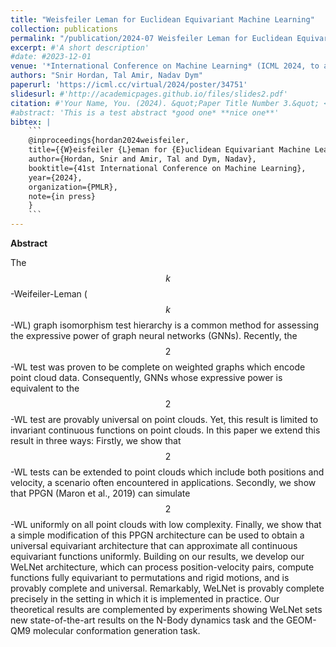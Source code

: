 ```yaml
---
title: "Weisfeiler Leman for Euclidean Equivariant Machine Learning"
collection: publications
permalink: "/publication/2024-07 Weisfeiler Leman for Euclidean Equivariant Machine Learning"
excerpt: #'A short description'
#date: #2023-12-01
venue: '*International Conference on Machine Learning* (ICML 2024, to appear)'
authors: "Snir Hordan, Tal Amir, Nadav Dym"
paperurl: 'https://icml.cc/virtual/2024/poster/34751'
slidesurl: #'http://academicpages.github.io/files/slides2.pdf'
citation: #'Your Name, You. (2024). &quot;Paper Title Number 3.&quot; <i>GitHub Journal of Bugs</i>. 1(3).'
#abstract: 'This is a test abstract *good one* **nice one**'
bibtex: |
    ```
    @inproceedings{hordan2024weisfeiler,
    title={{W}eisfeiler {L}eman for {E}uclidean Equivariant Machine Learning},
    author={Hordan, Snir and Amir, Tal and Dym, Nadav},
    booktitle={41st International Conference on Machine Learning},
    year={2024},
    organization={PMLR},
    note={in press}
    }
    ```
---
```


**Abstract**

The $$k$$-Weifeiler-Leman ($$k$$-WL) graph isomorphism test hierarchy is a common method for assessing the expressive power of graph neural networks (GNNs). Recently, the $$2$$-WL test was proven to be complete on weighted graphs which encode point cloud data. Consequently, GNNs whose expressive power is equivalent to the $$2$$-WL test are provably universal on point clouds. Yet, this result is limited to invariant continuous functions on point clouds. In this paper we extend this result in three ways: Firstly, we show that $$2$$-WL tests can be extended to point clouds which include both positions and velocity, a scenario often encountered in applications. Secondly, we show that PPGN (Maron et al., 2019) can simulate $$2$$-WL uniformly on all point clouds with low complexity. Finally, we show that a simple modification of this PPGN architecture can be used to obtain a universal equivariant architecture that can approximate all continuous equivariant functions uniformly. Building on our results, we develop our WeLNet architecture, which can process position-velocity pairs, compute functions fully equivariant to permutations and rigid motions, and is provably complete and universal. Remarkably, WeLNet is provably complete precisely in the setting in which it is implemented in practice. Our theoretical results are complemented by experiments showing WeLNet sets new state-of-the-art results on the N-Body dynamics task and the GEOM-QM9 molecular conformation generation task.